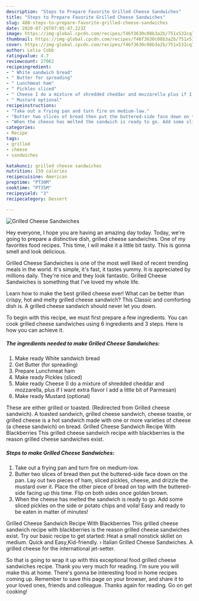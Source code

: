 ```yaml
---
description: "Steps to Prepare Favorite Grilled Cheese Sandwiches"
title: "Steps to Prepare Favorite Grilled Cheese Sandwiches"
slug: 480-steps-to-prepare-favorite-grilled-cheese-sandwiches
date: 2020-07-26T07:05:47.223Z
image: https://img-global.cpcdn.com/recipes/f46f3630c08b3a2b/751x532cq70/grilled-cheese-sandwiches-recipe-main-photo.jpg
thumbnail: https://img-global.cpcdn.com/recipes/f46f3630c08b3a2b/751x532cq70/grilled-cheese-sandwiches-recipe-main-photo.jpg
cover: https://img-global.cpcdn.com/recipes/f46f3630c08b3a2b/751x532cq70/grilled-cheese-sandwiches-recipe-main-photo.jpg
author: Lelia Cobb
ratingvalue: 4.7
reviewcount: 27062
recipeingredient:
- " White sandwich bread"
- " Butter for spreading"
- " Lunchmeat ham"
- " Pickles sliced"
- " Cheese I do a mixture of shredded cheddar and mozzarella plus if I want extra flavor I add a little bit of Parmesan"
- " Mustard optional"
recipeinstructions:
- "Take out a frying pan and turn fire on medium-low."
- "Butter two slices of bread then put the buttered-side face down on the pan. Lay out two pieces of ham, sliced pickles, cheese, and drizzle the mustard over it. Place the other piece of bread on top with the buttered-side facing up this time. Flip on both sides once golden brown."
- "When the cheese has melted the sandwich is ready to go. Add some sliced pickles on the side or potato chips and voila! Easy and ready to be eaten in matter of minutes!"
categories:
- Recipe
tags:
- grilled
- cheese
- sandwiches

katakunci: grilled cheese sandwiches 
nutrition: 159 calories
recipecuisine: American
preptime: "PT30M"
cooktime: "PT35M"
recipeyield: "3"
recipecategory: Dessert

---
```



![Grilled Cheese Sandwiches](https://img-global.cpcdn.com/recipes/f46f3630c08b3a2b/751x532cq70/grilled-cheese-sandwiches-recipe-main-photo.jpg)

Hey everyone, I hope you are having an amazing day today. Today, we're going to prepare a distinctive dish, grilled cheese sandwiches. One of my favorites food recipes. This time, I will make it a little bit tasty. This is gonna smell and look delicious.

Grilled Cheese Sandwiches is one of the most well liked of recent trending meals in the world. It's simple, it's fast, it tastes yummy. It is appreciated by millions daily. They're nice and they look fantastic. Grilled Cheese Sandwiches is something that I've loved my whole life.

Learn how to make the best grilled cheese ever! What can be better than crispy, hot and melty grilled cheese sandwich? This Classic and comforting dish is. A grilled cheese sandwich should never let you down.


To begin with this recipe, we must first prepare a few ingredients. You can cook grilled cheese sandwiches using 6 ingredients and 3 steps. Here is how you can achieve it.

<!--inarticleads1-->

##### The ingredients needed to make Grilled Cheese Sandwiches:

1. Make ready  White sandwich bread
1. Get  Butter (for spreading)
1. Prepare  Lunchmeat ham
1. Make ready  Pickles (sliced)
1. Make ready  Cheese (I do a mixture of shredded cheddar and mozzarella, plus if I want extra flavor I add a little bit of Parmesan)
1. Make ready  Mustard (optional)


These are either grilled or toasted. (Redirected from Grilled cheese sandwich). A toasted sandwich, grilled cheese sandwich, cheese toastie, or grilled cheese is a hot sandwich made with one or more varieties of cheese (a cheese sandwich) on bread. Grilled Cheese Sandwich Recipe With Blackberries This grilled cheese sandwich recipe with blackberries is the reason grilled cheese sandwiches exist. 

<!--inarticleads2-->

##### Steps to make Grilled Cheese Sandwiches:

1. Take out a frying pan and turn fire on medium-low.
1. Butter two slices of bread then put the buttered-side face down on the pan. Lay out two pieces of ham, sliced pickles, cheese, and drizzle the mustard over it. Place the other piece of bread on top with the buttered-side facing up this time. Flip on both sides once golden brown.
1. When the cheese has melted the sandwich is ready to go. Add some sliced pickles on the side or potato chips and voila! Easy and ready to be eaten in matter of minutes!


Grilled Cheese Sandwich Recipe With Blackberries This grilled cheese sandwich recipe with blackberries is the reason grilled cheese sandwiches exist. Try our basic recipe to get started: Heat a small nonstick skillet on medium. Quick and Easy,Kid-friendly. › Italian Grilled Cheese Sandwiches. A grilled cheese for the international jet-setter. 

So that is going to wrap it up with this exceptional food grilled cheese sandwiches recipe. Thank you very much for reading. I'm sure you will make this at home. There's gonna be interesting food in home recipes coming up. Remember to save this page on your browser, and share it to your loved ones, friends and colleague. Thanks again for reading. Go on get cooking!
